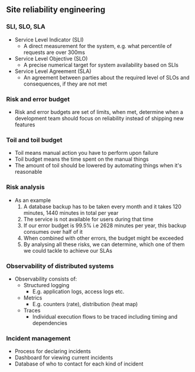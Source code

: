 ## Site reliability engineering

### SLI, SLO, SLA

- Service Level Indicator (SLI)
  - A direct measurement for the system, e.g. what percentile of requests are over 300ms
- Service Level Objective (SLO)
  - A precise numerical target for system availability based on SLIs
- Service Level Agreement (SLA)
  - An agreement between parties about the required level of SLOs and consequences, if they are not met

### Risk and error budget

- Risk and error budgets are set of limits, when met, determine when a development team should focus on reliability instead of shipping new features

### Toil and toil budget
- Toil means manual action you have to perform upon failure
- Toil budget means the time spent on the manual things
- The amount of toil should be lowered by automating things when it's reasonable

### Risk analysis

- As an example
  1. A database backup has to be taken every month and it takes 120 minutes, 1440 minutes in total per year
  2. The service is not available for users during that time
  3. If our error budget is 99.5% i.e 2628 minutes per year, this backup consumes over half of it
  4. When combined with other errors, the budget might be exceeded
  5. By analysing all these risks, we can determine, which one of them we could tackle to achieve our SLAs

### Observability of distributed systems

- Observability consists of:
  - Structured logging
    - E.g. application logs, access logs etc.
  - Metrics
    - E.g. counters (rate), distribution (heat map)
  - Traces
    - Individual execution flows to be traced including timing and dependencies

### Incident management

- Process for declaring incidents
- Dashboard for viewing current incidents
- Database of who to contact for each kind of incident
